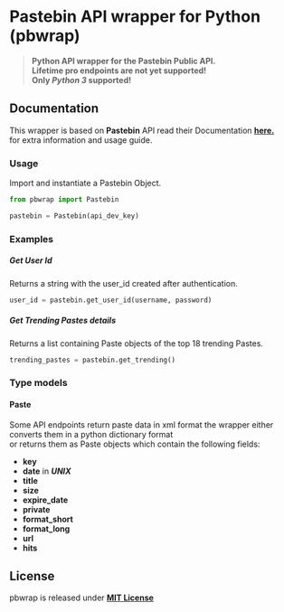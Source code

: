 # Pastebin API wrapper for Python (pbwrap)

>**Python API wrapper for the Pastebin Public API.  
Lifetime pro endpoints are not yet supported!**  
**Only  _Python 3_ supported!**

## Documentation

This wrapper is based on **Pastebin** API read their Documentation [**here.**](https://pastebin.com/api)  
for extra information and usage guide.

### Usage
Import and instantiate a Pastebin Object.
```Python
from pbwrap import Pastebin

pastebin = Pastebin(api_dev_key)
```

### Examples

##### Get User Id
Returns a string with the user_id created after authentication.
```Python
user_id = pastebin.get_user_id(username, password)
```

##### Get Trending Pastes details
Returns a list containing Paste objects of the top 18 trending Pastes.

```Python
trending_pastes = pastebin.get_trending()
```

### Type models

#### Paste

Some API endpoints return paste data in xml format the wrapper either converts them in a python dictionary format  
or returns them as Paste objects which contain the following fields:

* **key**
* **date** in  **_UNIX_**
* **title**
* **size**
* **expire_date**
* **private**
* **format_short**
* **format_long**
* **url**
* **hits**

## License
pbwrap is released under [**MIT License**](../LICENSE)
